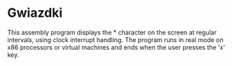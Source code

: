 # Gwiazdki
This assembly program displays the * character on the screen at regular intervals, using clock interrupt handling. The program runs in real mode on x86 processors or virtual machines and ends when the user presses the 'x' key.


